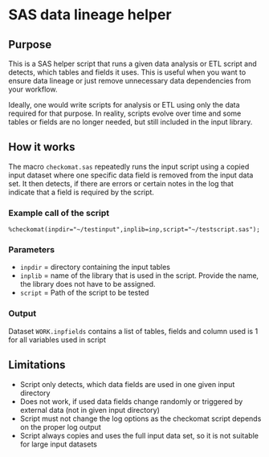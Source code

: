 # SAS data lineage helper

## Purpose 

This is a SAS helper script that runs a given data analysis or ETL script and detects, which tables and fields it uses. This is useful when you want to ensure data lineage or just remove unnecessary data dependencies from your workflow.

Ideally, one would write scripts for analysis or ETL using only the data required for that purpose. In reality, scripts evolve over time and some tables or fields are no longer needed, but still included in the input library.

## How it works

The macro `checkomat.sas` repeatedly runs the input script using a copied input dataset where one specific data field is removed from the input data set. It then detects, if there are errors or certain notes in the log that indicate that a field is required by the script.

### Example call of the script

```sas
%checkomat(inpdir="~/testinput",inplib=inp,script="~/testscript.sas");
```

### Parameters

- `inpdir` = directory containing the input tables
- `inplib` = name of the library that is used in the script. Provide the name, the library does not have to be assigned.
- `script` = Path of the script to be tested

### Output

Dataset `WORK.inpfields` contains a list of tables, fields and column used is 1 for all variables used in script

## Limitations

- Script only detects, which data fields are used in one given input directory
- Does not work, if used data fields change randomly or triggered by external data (not in given input directory)
- Script must not change the log options as the checkomat script depends on the proper log output
- Script always copies and uses the full input data set, so it is not suitable for large input datasets
